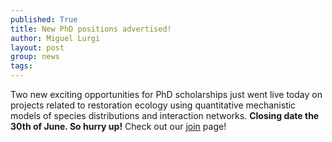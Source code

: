 ```yaml
---
published: True
title: New PhD positions advertised!
author: Miguel Lurgi
layout: post
group: news
tags: 
---
```


Two new exciting opportunities for PhD scholarships just went live today on projects related to restoration ecology using quantitative mechanistic models of species distributions and interaction networks. **Closing date the 30th of June. So hurry up!** Check out our [join](https://computational-ecology-lab.github.io/join/) page!